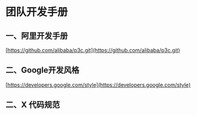 # 团队开发手册

## 一、阿里开发手册

[https://github.com/alibaba/p3c.git](https://github.com/alibaba/p3c.git)

## 二、Google开发风格

[https://developers.google.com/style](https://developers.google.com/style)

## 二、X 代码规范

